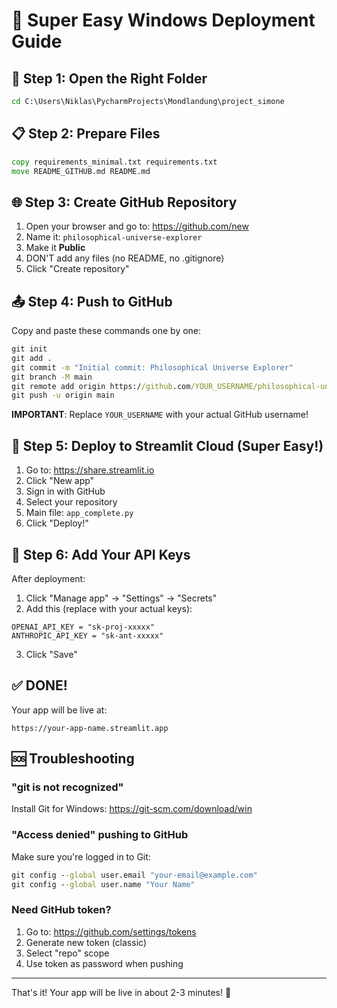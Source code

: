 # 🚀 Super Easy Windows Deployment Guide

## 📁 Step 1: Open the Right Folder

```cmd
cd C:\Users\Niklas\PycharmProjects\Mondlandung\project_simone
```

## 📋 Step 2: Prepare Files

```cmd
copy requirements_minimal.txt requirements.txt
move README_GITHUB.md README.md
```

## 🌐 Step 3: Create GitHub Repository

1. Open your browser and go to: https://github.com/new
2. Name it: `philosophical-universe-explorer`
3. Make it **Public**
4. DON'T add any files (no README, no .gitignore)
5. Click "Create repository"

## 📤 Step 4: Push to GitHub

Copy and paste these commands one by one:

```cmd
git init
git add .
git commit -m "Initial commit: Philosophical Universe Explorer"
git branch -M main
git remote add origin https://github.com/YOUR_USERNAME/philosophical-universe-explorer.git
git push -u origin main
```

**IMPORTANT**: Replace `YOUR_USERNAME` with your actual GitHub username!

## 🎯 Step 5: Deploy to Streamlit Cloud (Super Easy!)

1. Go to: https://share.streamlit.io
2. Click "New app"
3. Sign in with GitHub
4. Select your repository
5. Main file: `app_complete.py`
6. Click "Deploy!"

## 🔑 Step 6: Add Your API Keys

After deployment:
1. Click "Manage app" → "Settings" → "Secrets"
2. Add this (replace with your actual keys):

```
OPENAI_API_KEY = "sk-proj-xxxxx"
ANTHROPIC_API_KEY = "sk-ant-xxxxx"
```

3. Click "Save"

## ✅ DONE!

Your app will be live at:
```
https://your-app-name.streamlit.app
```

## 🆘 Troubleshooting

### "git is not recognized"
Install Git for Windows: https://git-scm.com/download/win

### "Access denied" pushing to GitHub
Make sure you're logged in to Git:
```cmd
git config --global user.email "your-email@example.com"
git config --global user.name "Your Name"
```

### Need GitHub token?
1. Go to: https://github.com/settings/tokens
2. Generate new token (classic)
3. Select "repo" scope
4. Use token as password when pushing

---

That's it! Your app will be live in about 2-3 minutes! 🎉